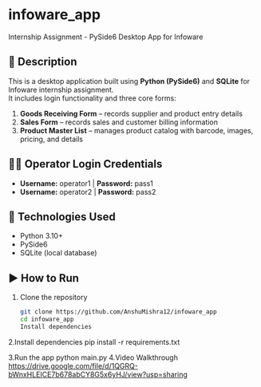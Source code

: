 
# infoware_app

Internship Assignment - PySide6 Desktop App for Infoware

## 🧾 Description

This is a desktop application built using **Python (PySide6)** and **SQLite** for Infoware internship assignment.  
It includes login functionality and three core forms:

1. **Goods Receiving Form** – records supplier and product entry details  
2. **Sales Form** – records sales and customer billing information  
3. **Product Master List** – manages product catalog with barcode, images, pricing, and details

## 👨‍💻 Operator Login Credentials

- **Username:** operator1 | **Password:** pass1  
- **Username:** operator2 | **Password:** pass2

## 💾 Technologies Used

- Python 3.10+
- PySide6
- SQLite (local database)

## ▶️ How to Run

1. Clone the repository  
   ```bash
   git clone https://github.com/AnshuMishra12/infoware_app
   cd infoware_app
   Install dependencies
2.Install dependencies
pip install -r requirements.txt

3.Run the app
python main.py
4.Video Walkthrough
https://drive.google.com/file/d/1QGRQ-bWnxHLEICE7b678abCY8G5x6yHJ/view?usp=sharing
